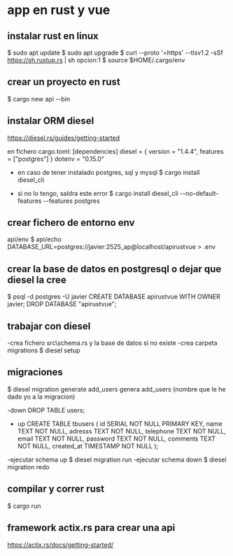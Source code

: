 # app en rust y vue

## instalar rust en linux
$ sudo apt update 
$ sudo apt upgrade
$ curl --proto '=https' --tlsv1.2 -sSf https://sh.rustup.rs | sh 
opcion:1 
$ source $HOME/.cargo/env 

## crear un proyecto en rust
$ cargo new api --bin

## instalar ORM diesel
https://diesel.rs/guides/getting-started

en fichero cargo.toml:
[dependencies]
diesel = { version = "1.4.4", features = ["postgres"] }
dotenv = "0.15.0"

- en caso de tener instalado postgres, sql y mysql
$ cargo install diesel_cli

- si no lo tengo, saldra este error
$ cargo install diesel_cli --no-default-features --features postgres

## crear fichero de entorno env
api/env
$ api/echo DATABASE_URL=postgres://javier:2525_ap@localhost/apirustvue > .env

## crear la base de datos en postgresql o dejar que diesel la cree
$ psql -d postgres -U javier
CREATE DATABASE apirustvue WITH OWNER javier;
DROP DATABASE "apirustvue";

## trabajar con diesel
-crea fichero src\schema.rs y la base de datos si no existe
-crea carpeta migrations
$ diesel setup  

## migraciones
$ diesel migration generate add_users
genera add_users (nombre que le he dado yo a la migracion)

-down
    DROP TABLE users;

- up
    CREATE TABLE tbusers (
        id SERIAL NOT NULL PRIMARY KEY,
        name TEXT NOT NULL,
        adresss TEXT NOT NULL,
        telephone TEXT NOT NULL,
        email TEXT NOT NULL,
        password TEXT NOT NULL,
        comments TEXT NOT NULL,
        created_at TIMESTAMP NOT NULL
    );

-ejecutar schema up
$ diesel migration run
-ejecutar schema down
$ diesel migration redo

## compilar y correr rust
$ cargo run

## framework actix.rs para crear una api
https://actix.rs/docs/getting-started/




